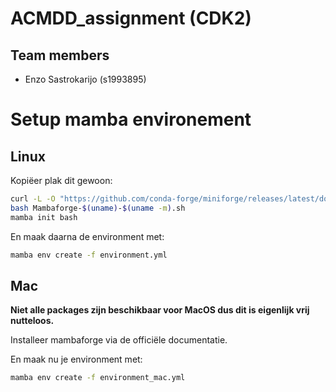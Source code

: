 # ACMDD_assignment (CDK2)
## Team members
- Enzo Sastrokarijo (s1993895)

# Setup mamba environement

## Linux

Kopiëer plak dit gewoon:
```sh
curl -L -O "https://github.com/conda-forge/miniforge/releases/latest/download/Mambaforge-$(uname)-$(uname -m).sh"
bash Mambaforge-$(uname)-$(uname -m).sh
mamba init bash
```

En maak daarna de environment met:
```sh
mamba env create -f environment.yml
```
## Mac
**Niet alle packages zijn beschikbaar voor MacOS dus dit is eigenlijk vrij nutteloos.**

Installeer mambaforge via de officiële documentatie.

En maak nu je environment met:
```sh
mamba env create -f environment_mac.yml
```
